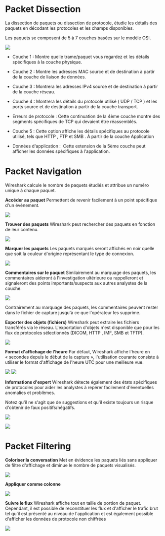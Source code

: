 # Packet Dissection
La dissection de paquets ou dissection de protocole, étudie les détails des paquets en décodant les protocoles et les champs disponibles.

Les paquets se composent de 5 à 7 couches basées sur le modèle OSI.

![](Images/couches.png)

- Couche 1 : Montre quelle trame/paquet vous regardez et les détails spécifiques à la couche physique.

- Couche 2 : Montre les adresses MAC source et de destination à partir de la couche de liaison de données.

- Couche 3 : Montrera les adresses IPv4 source et de destination à partir de la couche réseau.

- Couche 4 : Montrera les détails du protocole utilisé ( UDP / TCP ) et les ports source et de destination à partir de la couche transport.

- Erreurs de protocole : Cette continuation de la 4ème couche montre des segments spécifiques de TCP qui devaient être réassemblés.

- Couche 5 : Cette option affiche les détails spécifiques au protocole utilisé, tels que HTTP , FTP et SMB . À partir de la couche Application

- Données d'application :  Cette extension de la 5ème couche peut afficher les données spécifiques à l'application.


# Packet Navigation
Wireshark calcule le nombre de paquets étudiés et attribue un numéro unique à chaque paquet.

**Accéder au paquet**
Permettent de revenir facilement à un point spécifique d'un événement.

![](Images/gotopacket.png)

**Trouver des paquets**
Wireshark peut rechercher des paquets en fonction de leur contenu.

![](Images/findpacket.png)

**Marquer les paquets**
Les paquets marqués seront affichés en noir quelle que soit la couleur d'origine représentant le type de connexion.

![](Images/markpacket.png)

**Commentaires sur le paquet**
Similairement au marquage des paquets, les commentaires aideront à l'investigation ultérieure ou rappelleront et signaleront des points importants/suspects aux autres analystes de la couche.

![](Images/commentpacket.png)

Contrairement au marquage des paquets, les commentaires peuvent rester dans le fichier de capture jusqu'à ce que l'opérateur les supprime.

**Exporter des objets (fichiers)**
Wireshark peut extraire les fichiers transférés via le réseau. L'exportation d'objets n'est disponible que pour les flux de protocoles sélectionnés (DICOM, HTTP , IMF, SMB et TFTP).

![](Images/exportobject.png)


**Format d'affichage de l'heure**
Par défaut, Wireshark affiche l'heure en « secondes depuis le début de la capture », l'utilisation courante consiste à utiliser le format d'affichage de l'heure UTC pour une meilleure vue.

![](Images/time1.png)
![](Images/time2.png)

**Informations d'expert**
Wireshark détecte également des états spécifiques de protocoles pour aider les analystes à repérer facilement d'éventuelles anomalies et problèmes.
 
Notez qu'il ne s'agit que de suggestions et qu'il existe toujours un risque d'obtenir de faux positifs/négatifs. 

![](Images/Informationsexpert.png)

![](Images/Informationsexpert2.png)

# Packet Filtering

**Coloriser la conversation**
Met en évidence les paquets liés sans appliquer de filtre d'affichage et diminue le nombre de paquets visualisés.

![](Images/color.png)

**Appliquer comme colonne**

![](Images/colonne.png)


**Suivre le flux**
Wireshark affiche tout en taille de portion de paquet. Cependant, il est possible de reconstituer les flux et d'afficher le trafic brut tel qu'il est présenté au niveau de l'application et est également possible d'afficher les données de protocole non chiffrées

![](Images/follow.png)